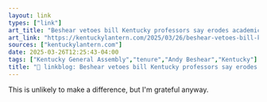 ```yaml
---
layout: link
types: ["link"]
art_title: "Beshear vetoes bill Kentucky professors say erodes academic tenure at public universities • Kentucky Lantern"
art_link: "https://kentuckylantern.com/2025/03/26/beshear-vetoes-bill-kentucky-professors-say-erodes-academic-tenure-at-public-universities/"
sources: ["kentuckylantern.com"]
date: 2025-03-26T12:25:43-04:00
tags: ["Kentucky General Assembly","tenure","Andy Beshear","Kentucky"]
title: "🔗 linkblog: Beshear vetoes bill Kentucky professors say erodes academic tenure at public universities • Kentucky Lantern"
---
```

This is unlikely to make a difference, but I'm grateful anyway.